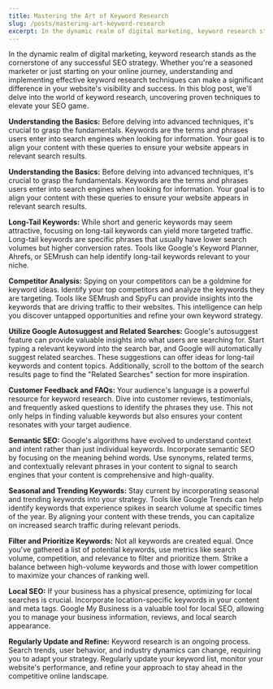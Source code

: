 ```yaml
---
title: Mastering the Art of Keyword Research
slug: /posts/mastering-art-keyword-research
excerpt: In the dynamic realm of digital marketing, keyword research stands as the cornerstone of any successful SEO strategy.
---
```


In the dynamic realm of digital marketing, keyword research stands as the cornerstone of any successful SEO strategy. Whether you're a seasoned marketer or just starting on your online journey, understanding and implementing effective keyword research techniques can make a significant difference in your website's visibility and success. In this blog post, we'll delve into the world of keyword research, uncovering proven techniques to elevate your SEO game.

**Understanding the Basics:** Before delving into advanced techniques, it's crucial to grasp the fundamentals. Keywords are the terms and phrases users enter into search engines when looking for information. Your goal is to align your content with these queries to ensure your website appears in relevant search results.

**Understanding the Basics:**
Before delving into advanced techniques, it's crucial to grasp the fundamentals. Keywords are the terms and phrases users enter into search engines when looking for information. Your goal is to align your content with these queries to ensure your website appears in relevant search results.

**Long-Tail Keywords:**
While short and generic keywords may seem attractive, focusing on long-tail keywords can yield more targeted traffic. Long-tail keywords are specific phrases that usually have lower search volumes but higher conversion rates. Tools like Google's Keyword Planner, Ahrefs, or SEMrush can help identify long-tail keywords relevant to your niche.

**Competitor Analysis:**
Spying on your competitors can be a goldmine for keyword ideas. Identify your top competitors and analyze the keywords they are targeting. Tools like SEMrush and SpyFu can provide insights into the keywords that are driving traffic to their websites. This intelligence can help you discover untapped opportunities and refine your own keyword strategy.

**Utilize Google Autosuggest and Related Searches:**
Google's autosuggest feature can provide valuable insights into what users are searching for. Start typing a relevant keyword into the search bar, and Google will automatically suggest related searches. These suggestions can offer ideas for long-tail keywords and content topics. Additionally, scroll to the bottom of the search results page to find the "Related Searches" section for more inspiration.

**Customer Feedback and FAQs:**
Your audience's language is a powerful resource for keyword research. Dive into customer reviews, testimonials, and frequently asked questions to identify the phrases they use. This not only helps in finding valuable keywords but also ensures your content resonates with your target audience.

**Semantic SEO:**
Google's algorithms have evolved to understand context and intent rather than just individual keywords. Incorporate semantic SEO by focusing on the meaning behind words. Use synonyms, related terms, and contextually relevant phrases in your content to signal to search engines that your content is comprehensive and high-quality.

**Seasonal and Trending Keywords:**
Stay current by incorporating seasonal and trending keywords into your strategy. Tools like Google Trends can help identify keywords that experience spikes in search volume at specific times of the year. By aligning your content with these trends, you can capitalize on increased search traffic during relevant periods.

**Filter and Prioritize Keywords:**
Not all keywords are created equal. Once you've gathered a list of potential keywords, use metrics like search volume, competition, and relevance to filter and prioritize them. Strike a balance between high-volume keywords and those with lower competition to maximize your chances of ranking well.

**Local SEO:**
If your business has a physical presence, optimizing for local searches is crucial. Incorporate location-specific keywords in your content and meta tags. Google My Business is a valuable tool for local SEO, allowing you to manage your business information, reviews, and local search appearance.

**Regularly Update and Refine:**
Keyword research is an ongoing process. Search trends, user behavior, and industry dynamics can change, requiring you to adapt your strategy. Regularly update your keyword list, monitor your website's performance, and refine your approach to stay ahead in the competitive online landscape.
